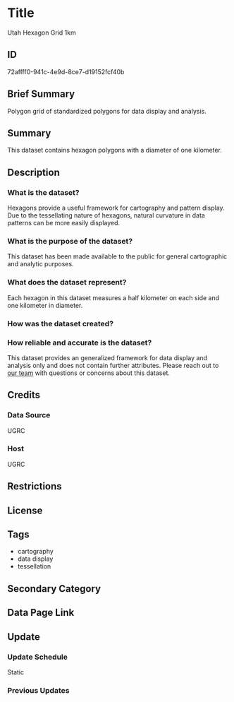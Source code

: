 # Title

Utah Hexagon Grid 1km

## ID

72affff0-941c-4e9d-8ce7-d19152fcf40b

## Brief Summary

Polygon grid of standardized polygons for data display and analysis.

## Summary

This dataset contains hexagon polygons with a diameter of one kilometer.

## Description

### What is the dataset?

Hexagons provide a useful framework for cartography and pattern display. Due to the tessellating nature of hexagons, natural curvature in data patterns can be more easily displayed.

### What is the purpose of the dataset?

This dataset has been made available to the public for general cartographic and analytic purposes.

### What does the dataset represent?

Each hexagon in this dataset measures a half kilometer on each side and one kilometer in diameter.

### How was the dataset created?

<!--- I assume we created this dataset through calculation? --->

### How reliable and accurate is the dataset?

This dataset provides an generalized framework for data display and analysis only and does not contain further attributes. Please reach out to [our team](https://gis.utah.gov/contact/) with questions or concerns about this dataset.

## Credits

### Data Source

UGRC

### Host

UGRC

## Restrictions

## License

## Tags

- cartography
- data display
- tessellation

## Secondary Category

## Data Page Link

## Update

### Update Schedule

Static

### Previous Updates
